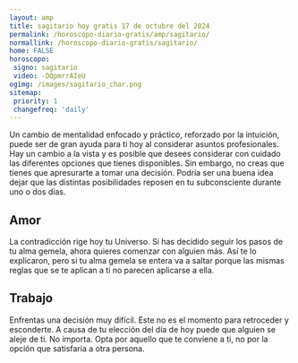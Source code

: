 ```yaml
---
layout: amp
title: sagitario hoy gratis 17 de octubre del 2024 
permalink: /horoscopo-diario-gratis/amp/sagitario/
normallink: /horoscopo-diario-gratis/sagitario/
home: FALSE
horoscopo:
 signo: sagitario
 video: -DQpmrrAIeU
ogimg: /images/sagitario_char.png
sitemap:
 priority: 1
 changefreq: 'daily'
---
```



Un cambio de mentalidad enfocado y práctico, reforzado por la intuición, puede ser de gran ayuda para ti hoy al considerar asuntos profesionales. Hay un cambio a la vista y es posible que desees considerar con cuidado las diferentes opciones que tienes disponibles. Sin embargo, no creas que tienes que apresurarte a tomar una decisión. Podría ser una buena idea dejar que las distintas posibilidades reposen en tu subconsciente durante uno o dos días.

## Amor

La contradicción rige hoy tu Universo. Si has decidido seguir los pasos de tu alma gemela, ahora quieres comenzar con alguien más. Así te lo explicaron, pero si tu alma gemela se entera va a saltar porque las mismas reglas que se te aplican a ti no parecen aplicarse a ella.

## Trabajo

Enfrentas una decisión muy difícil. Este no es el momento para retroceder y esconderte. A causa de tu elección del día de hoy puede que alguien se aleje de ti. No importa. Opta por aquello que te conviene a ti, no por la opción que satisfaría a otra persona.